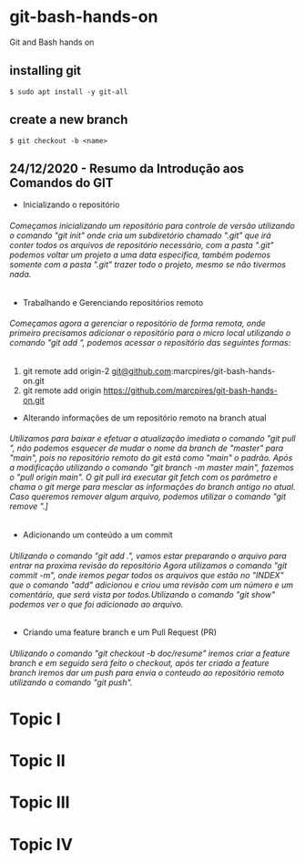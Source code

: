 # git-bash-hands-on

Git and Bash hands on

## installing git

```shell
$ sudo apt install -y git-all
```

## create a new branch

```shell
$ git checkout -b <name>
```


## 24/12/2020 - Resumo da Introdução aos Comandos do GIT  

* Inicializando o repositório 

###### Começamos inicializando um repositório para controle de versão utilizando o comando "git init" onde cria um subdiretório chamado ".git" que irá conter todos os arquivos de repositório necessário, com a  pasta ".git" podemos voltar um projeto a uma data especifica, também podemos somente com a pasta ".git" trazer todo o projeto, mesmo se não tivermos nada.

* Trabalhando e Gerenciando repositórios remoto

###### Começamos agora a gerenciar o repositório de forma remota, onde primeiro precisamos adicionar o repositório para o micro local utilizando o comando "git add <nome> <URL>", podemos acessar o repositório das seguintes formas: 
1. git remote add origin-2 git@github.com:marcpires/git-bash-hands-on.git 
2. git remote add origin https://github.com/marcpires/git-bash-hands-on.git

* Alterando informações de um repositório remoto na branch atual 

###### Utilizamos para baixar e efetuar a atualização imediata o comando "git pull <nome>", não podemos esquecer de mudar o nome da branch de "master" para "main", pois no repositório remoto do git está como "main" o padrão. Após a modificação utilizando o comando "git branch -m master main", fazemos o "pull origin main". O git pull irá executar git fetch com os parâmetro e chama o git merge para mesclar as informações do branch antigo no atual. Caso queremos remover algum arquivo, podemos utilizar o comando "git remove <nome>".]

* Adicionando um conteúdo a um commit 

###### Utilizando o comando "git add .", vamos estar preparando o arquivo para entrar na proxima revisão do repositório Agora utilizamos o comando "git commit -m", onde iremos pegar todos os arquivos que estão no "INDEX" que o comando "add" adicionou e criou uma revisão com um número e um comentário, que será vista por todos.Utilizando o comando "git show" podemos ver o que foi adicionado ao arquivo.

* Criando uma feature branch e um Pull Request (PR) 

###### Utilizando o comando "git checkout -b doc/resume" iremos criar a feature branch e em seguido será feito o checkout, após ter criado a feature branch iremos dar um push para envia o conteudo ao repositório remoto utilizando o comando "git push".

# Topic I

# Topic II

# Topic III

# Topic IV